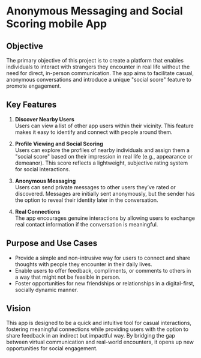 # Anonymous Messaging and Social Scoring mobile App

## Objective
The primary objective of this project is to create a platform that enables individuals to interact with strangers they encounter in real life without the need for direct, in-person communication. The app aims to facilitate casual, anonymous conversations and introduce a unique "social score" feature to promote engagement.

## Key Features
1. **Discover Nearby Users**  
   Users can view a list of other app users within their vicinity. This feature makes it easy to identify and connect with people around them.

2. **Profile Viewing and Social Scoring**  
   Users can explore the profiles of nearby individuals and assign them a "social score" based on their impression in real life (e.g., appearance or demeanor). This score reflects a lightweight, subjective rating system for social interactions.

3. **Anonymous Messaging**  
   Users can send private messages to other users they’ve rated or discovered. Messages are initially sent anonymously, but the sender has the option to reveal their identity later in the conversation.

4. **Real Connections**  
   The app encourages genuine interactions by allowing users to exchange real contact information if the conversation is meaningful.

## Purpose and Use Cases
- Provide a simple and non-intrusive way for users to connect and share thoughts with people they encounter in their daily lives.  
- Enable users to offer feedback, compliments, or comments to others in a way that might not be feasible in person.  
- Foster opportunities for new friendships or relationships in a digital-first, socially dynamic manner.  

## Vision
This app is designed to be a quick and intuitive tool for casual interactions, fostering meaningful connections while providing users with the option to share feedback in an indirect but impactful way. By bridging the gap between virtual communication and real-world encounters, it opens up new opportunities for social engagement.
